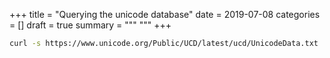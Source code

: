 +++
title = "Querying the unicode database"
date = 2019-07-08
categories = []
draft = true
summary = """
"""
+++

```bash
curl -s https://www.unicode.org/Public/UCD/latest/ucd/UnicodeData.txt | awk -F ';' '{ if(length($2) > 0 && $2 != "<control>") print $1, length($2), $2; else print $1, length($11), $11 }' | sort -rnk2 >| sorted.txt
```


